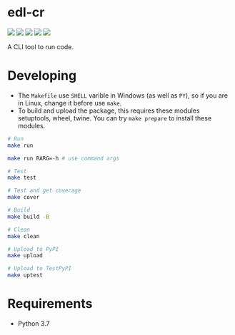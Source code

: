 # edl-cr

![](https://img.shields.io/badge/edl--cr-vFirst-blue.svg) ![](https://img.shields.io/badge/license-Apache--2.0-blue.svg) [![](https://img.shields.io/badge/test-passed-green.svg)](https://exceedideal.github.io/edl-coderunner/dev/reports/test/) [![](http://progressed.io/bar/90?title=coverage)](https://exceedideal.github.io/edl-coderunner/dev/reports/coverage/) ![](http://progressed.io/bar/10?title=developing)


A CLI tool to run code.

# Developing

- The `Makefile` use `SHELL` varible in Windows (as well as `PY`), so if you are in Linux, change it before use `make`.
- To build and upload the package, this requires these modules setuptools, wheel, twine. You can try `make prepare` to install these modules.

```sh
# Run
make run

make run RARG=-h # use command args

# Test
make test

# Test and get coverage
make cover

# Build
make build -B

# Clean
make clean

# Upload to PyPI
make upload

# Upload to TestPyPI
make uptest
```

# Requirements

- Python 3.7
